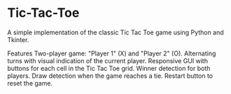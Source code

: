 # Tic-Tac-Toe

A simple implementation of the classic Tic Tac Toe game using Python and Tkinter.

Features
Two-player game: "Player 1" (X) and "Player 2" (O).
Alternating turns with visual indication of the current player.
Responsive GUI with buttons for each cell in the Tic Tac Toe grid.
Winner detection for both players.
Draw detection when the game reaches a tie.
Restart button to reset the game.
